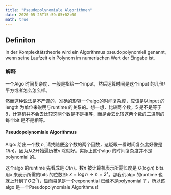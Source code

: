 ```yaml
---
title: "Pseudopolynomiale Algorithmen"
date: 2020-05-25T15:59:05+02:00
math: true
---
```


## Definiton

In der Komplexitätstheorie wird ein Algorithmus pseudopolynomiell genannt, wenn seine Laufzeit ein Polynom im numerischen Wert der Eingabe ist.


### 解释

一个Algo 时间复杂度，一般是指给一个input，然后运算时间是这个input 的几倍/平方或者怎么怎么样。

然而这种说法是不严谨的，准确的形容一个algo的时间复杂度，应该是以input 的length 为单位来说明与runtime 的关系的。想一想，比较两个数，$5$ 是不是等于 $8$，计算机并不会去比较这两个数是不是相等，而是会去比较这两个数的二进制的每个bit 是不是相等。

#### Pseudopolynomiale Algorithmus

Algo: 给出一个数 $n$, 请找随便这个数的两个因数，这眨眼一看时间复杂度好像是$O(n)$，因为从$2$开始遍历被$n$ 除就好。实际上这个algo 的时间复杂度并不是polynomial 的。

这个algo 的runtime 先看成是 $O(n)$。数$n$ 被计算机表示所需长度是 $O(\log n)$ bits. 用$x$ 来表示所需的bits 的位数即: $x = \log n \Rightarrow n = 2^x$。那我们algo 的runtime 也就上升到了$O(2^n)$，显而易见是一个exponential 已经不是polynomial 了，所以该algo 是一个Pseudopolynomiale Algorithmus!